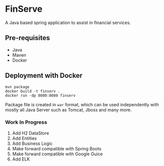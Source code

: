 # FinServe
A Java based spring application to assist in financial services.

## Pre-requisites
- Java
- Maven
- Docker

## Deployment with Docker
```
mvn package
docker build -t finserv .
docker run -dp 8080:8080 finserv
```

Package file is created in `war` format, which can be used independently with mostly all Java Server such as Tomcat, Jboss and many more.


### Work In Progress
1. Add H2 DataStore
2. Add Entities
3. Add Business Logic
4. Make forward compatible with Spring Boots
5. Make forward compatible with Google Guice
6. Add ELK
  
